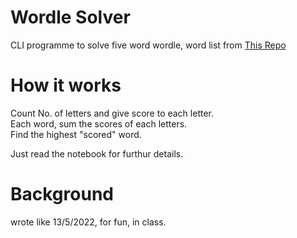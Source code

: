 # Wordle Solver
CLI programme to solve five word wordle,
word list from [This Repo](https://github.com/dwyl/english-words)
# How it works
Count No. of letters and give score to each letter.\
Each word, sum the scores of each letters.\
Find the highest "scored" word.

Just read the notebook for furthur details.

# Background
wrote like 13/5/2022, for fun, in class.